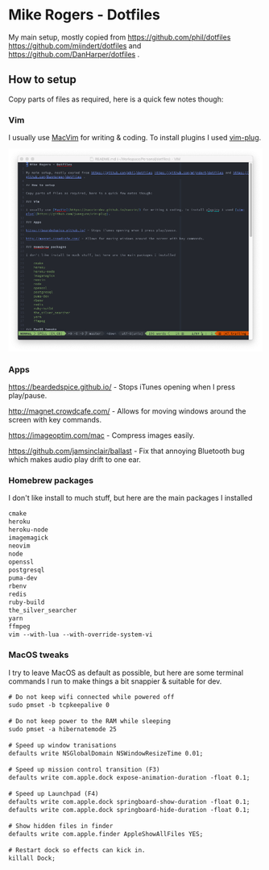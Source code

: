 # Mike Rogers - Dotfiles

My main setup, mostly copied from https://github.com/phil/dotfiles https://github.com/mijndert/dotfiles and https://github.com/DanHarper/dotfiles .

## How to setup

Copy parts of files as required, here is a quick few notes though:

### Vim

I usually use [MacVim](https://macvim-dev.github.io/macvim/) for writing & coding. To install plugins I used [vim-plug](https://github.com/junegunn/vim-plug).

![VIM Theme Preview](https://raw.githubusercontent.com/MikeRogers0/dotfiles/master/media/vim.png)

### Apps

https://beardedspice.github.io/ - Stops iTunes opening when I press play/pause.

http://magnet.crowdcafe.com/ - Allows for moving windows around the screen with key commands.

https://imageoptim.com/mac - Compress images easily.

https://github.com/jamsinclair/ballast - Fix that annoying Bluetooth bug which makes audio play drift to one ear.

### Homebrew packages

I don't like install to much stuff, but here are the main packages I installed

    cmake
    heroku
    heroku-node
    imagemagick
    neovim
    node
    openssl
    postgresql
    puma-dev
    rbenv
    redis
    ruby-build
    the_silver_searcher
    yarn
    ffmpeg
    vim --with-lua --with-override-system-vi

### MacOS tweaks

I try to leave MacOS as default as possible, but here are some terminal commands I run to make things a bit snappier & suitable for dev.

    # Do not keep wifi connected while powered off
    sudo pmset -b tcpkeepalive 0
    
    # Do not keep power to the RAM while sleeping
    sudo pmset -a hibernatemode 25

    # Speed up window tranisations
    defaults write NSGlobalDomain NSWindowResizeTime 0.01;

    # Speed up mission control transition (F3)
    defaults write com.apple.dock expose-animation-duration -float 0.1; 

    # Speed up Launchpad (F4)
    defaults write com.apple.dock springboard-show-duration -float 0.1;
    defaults write com.apple.dock springboard-hide-duration -float 0.1;

    # Show hidden files in finder
    defaults write com.apple.finder AppleShowAllFiles YES;

    # Restart dock so effects can kick in.
    killall Dock;
